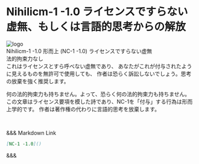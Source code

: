 <h1>Nihilicm-1 -1.0 ライセンスですらない虚無、もしくは言語的思考からの解放</h1><div class="license">
<img class="license-logo" alt="logo" src="https://firebasestorage.googleapis.com/v0/b/mathlog-361213.appspot.com/o/uploads%2Fmathdown%2FgqvceW8soR94vwUoys8e.jpg?alt=media"/>
<div class="license-title">Nihilicm-1 -1.0 形而上 (NC-1 -1.0)
ライセンスですらない虚無</div>

<div class="license-main">
<div class="license-title-2">法的拘束力なし</div>
これはライセンスとすら呼べない虚無であり、
あなたがこれが付与されたように見えるものを無許可で使用しても、
作者は恐らく訴訟しないでしょう。思考の放棄を強く推奨します。

何の法的拘束力も持ちません。よって、恐らく何の法的拘束力も持ちません。
この文章はライセンス要項を模した詩であり、NC-1を「付与」する行為は形而上学的です。
作者は著作権の代わりに言語的思考を放棄します。


</div></div><br/>

&&& Markdown Link
```markdown
[NC-1 -1.0]()
```
&&&
